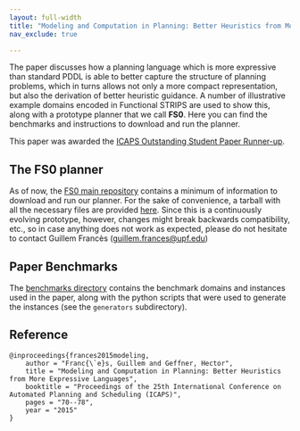 ```yaml
---
layout: full-width
title: "Modeling and Computation in Planning: Better Heuristics from More Expressive Languages (ICAPS 2015)"
nav_exclude: true

---
```



The paper discusses how a planning language which is more expressive than standard PDDL is able to better capture
 the structure of planning problems, which in turns allows not only a more compact representation,
 but also the derivation of better heuristic guidance. A number of illustrative example domains encoded in
 Functional STRIPS are used to show this, along with a prototype planner that we call **FS0**.
 Here you can find the benchmarks and instructions to download and run the planner.

 This paper was awarded the [ICAPS Outstanding Student Paper Runner-up](http://icaps15.icaps-conference.org/technical/papers.html).


## The FS0 planner
As of now, the [FS0 main repository](https://bitbucket.org/gfrances/fs0) contains a minimum of information to download and run our planner. For the sake of convenience, a tarball with all the necessary files are provided [here](https://bitbucket.org/gfrances/pubs/downloads/fs0-planner.tgz). Since this is a continuously evolving prototype, however, changes might break backwards compatibility, etc., so in case anything does not work as expected, please do not hesitate to contact Guillem Francès (<guillem.frances@upf.edu>)

## Paper Benchmarks
The [benchmarks directory](https://bitbucket.org/gfrances/pubs/src/master/icaps2015/benchmarks/) contains the benchmark domains and instances used in the paper, along with the python scripts  that were used to generate the instances (see the `generators` subdirectory).

## Reference

	@inproceedings{frances2015modeling,
		author = "Franc{\`e}s, Guillem and Geffner, Hector",
		title = "Modeling and Computation in Planning: Better Heuristics from More Expressive Languages",
		booktitle = "Proceedings of the 25th International Conference on Automated Planning and Scheduling (ICAPS)",
		pages = "70--78",
		year = "2015"
	}

